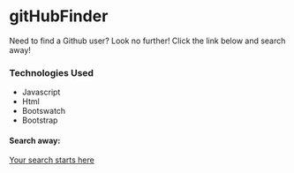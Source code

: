 # gitHubFinder
Need to find a Github user?  Look no further!  Click the link below and search away! 

### Technologies Used
* Javascript
* Html
* Bootswatch
* Bootstrap


#### Search away:
[Your search starts here](https://rachaelwhitefield.github.io/gitHubFinder/)